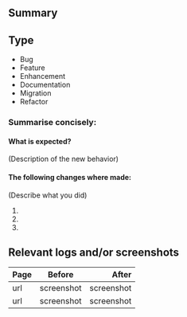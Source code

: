 ## Summary

## Type

- Bug
- Feature
- Enhancement
- Documentation
- Migration
- Refactor

### Summarise concisely:

#### What is expected?

(Description of the new behavior)

#### The following changes where made:

(Describe what you did)

1.

2.

3.

## Relevant logs and/or screenshots

| Page |   Before   |      After |
| :--- | :--------: | ---------: |
| url  | screenshot | screenshot |
| url  | screenshot | screenshot |
